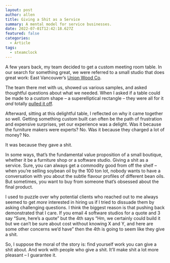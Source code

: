 ```yaml
---
layout: post
author: allen
title: Giving a Shit as a Service
summary: A mental model for service businesses.
date: 2022-07-01T12:42:18.627Z
featured: false
categories:
  - Article
tags:
  - steamclock
---
```


A few years back, my team decided to get a custom meeting room table. In our search for something great, we were referred to a small studio that does great work: East Vancouver’s [Union Wood Co](https://www.unionwoodco.com/).

The team there met with us, showed us various samples, and asked thoughtful questions about what we needed.  When I asked if a table could be made to a custom shape – a superelliptical rectangle – they were all for it *and* totally [pulled it off](https://twitter.com/steamclocksw/status/1202383942248095744).

Afterward, sitting at this delightful table, I reflected on why it came together so well. Getting something custom built can often be the path of frustration and expensive surprises, yet our experience was a delight. Was it because the furniture makers were experts? No. Was it because they charged a lot of money? No.

It was because they gave a shit.

In some ways, that’s the fundamental value proposition of a small boutique, whether it be a furniture shop or a software studio. Giving a shit as a service. Sure, you can always get a commodity good from off the shelf – when you’re selling soybean oil by the 100 ton lot, nobody wants to have a conversation with you about the subtle flavour profiles of different bean oils. But sometimes, you want to buy from someone that’s obsessed about the final product.

I used to puzzle over why potential clients who reached out to me always seemed to get *more* interested in hiring us if I tried to dissuade them by asking challenging questions. I think the biggest reason is that pushing back demonstrated that I care. If you email 4 software studios for a quote and 3 say “Sure, here’s a quote” but the 4th says “Hm, we certainly could build it but we can’t be sure about cost without knowing X and Y, and here are some other concerns we’d have” then the 4th is going to seem like they give a shit.

So, I suppose the moral of the story is: find yourself work you can give a shit about. And work with people who give a shit. It’ll make shit a lot more pleasant – I guarantee it.


